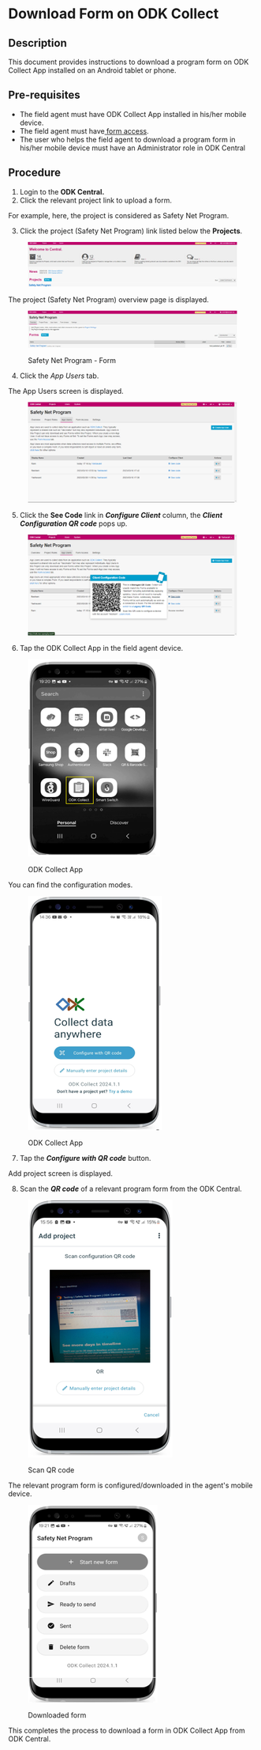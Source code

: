 # Download Form on ODK Collect

## Description

This document provides instructions to download a program form on ODK Collect App installed on an Android tablet or phone.

## Pre-requisites

* The field agent must have ODK Collect App installed in his/her mobile device.
* The field agent must have[ form access](https://app.gitbook.com/s/xkdlCOLME2p03rS8nG8u/guides/user-guides/provide-form-access-to-field-agent).
* The user who helps the field agent to download a program form in his/her mobile device must have an Administrator role in ODK Central

## Procedure

1. Login to the **ODK Central.**
2. Click the relevant project link to upload a form.

For example, here, the project is considered as Safety Net Program.

3. Click the project (Safety Net Program) link listed below the **Projects**.

<figure><img src="../../../../.gitbook/assets/safety-net-program-under-project (1).png" alt=""><figcaption></figcaption></figure>

The project (Safety Net Program) overview page is displayed.

<figure><img src="../../../../.gitbook/assets/safety-net-program-form-under-project.png" alt=""><figcaption><p>Safety Net Program - Form</p></figcaption></figure>

4. Click the _App Users_ tab.

The App Users screen is displayed.

<figure><img src="../../../../.gitbook/assets/odk-app-users.png" alt=""><figcaption></figcaption></figure>

5. Click the **See Code** link in _**Configure Client**_ column, the _**Client Configuration QR code**_ pops up.

<figure><img src="../../../../.gitbook/assets/client-configuration-code.png" alt=""><figcaption></figcaption></figure>

6. Tap the ODK Collect App in the field agent device.

<figure><img src="../../../../.gitbook/assets/image (4).png" alt=""><figcaption><p>ODK Collect App</p></figcaption></figure>

You can find the configuration modes.

<figure><img src="../../../../.gitbook/assets/image.png" alt=""><figcaption><p>ODK Collect App</p></figcaption></figure>

7. Tap the _**Configure with QR code**_ button.

Add project screen is displayed.

8. Scan the _**QR code**_ of a relevant program form from the ODK Central.

<figure><img src="../../../../.gitbook/assets/image (1).png" alt=""><figcaption><p>Scan QR code</p></figcaption></figure>

The relevant program form is configured/downloaded in the agent's mobile device.

<figure><img src="../../../../.gitbook/assets/image (15).png" alt=""><figcaption><p>Downloaded form</p></figcaption></figure>

This completes the process to download a form in ODK Collect App from ODK Central.
